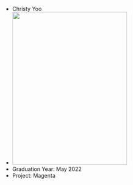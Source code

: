 * Christy Yoo
* <img src="https://user-images.githubusercontent.com/60198697/149562745-67913a50-8990-40de-9a35-5b089eafb60a.png" width="300" height="400">
* Graduation Year: May 2022
* Project: Magenta
